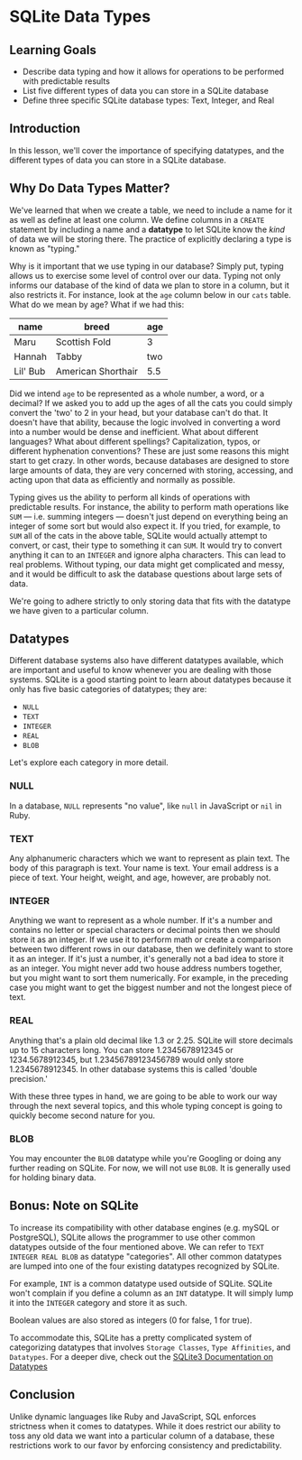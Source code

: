 # SQLite Data Types

## Learning Goals

- Describe data typing and how it allows for operations to be performed with
  predictable results
- List five different types of data you can store in a SQLite database
- Define three specific SQLite database types: Text, Integer, and Real

## Introduction

In this lesson, we'll cover the importance of specifying datatypes, and the
different types of data you can store in a SQLite database.

## Why Do Data Types Matter?

We've learned that when we create a table, we need to include a name for it as
well as define at least one column. We define columns in a `CREATE` statement by
including a name and a **datatype** to let SQLite know the _kind_ of data we will
be storing there. The practice of explicitly declaring a type is known as
"typing."

Why is it important that we use typing in our database? Simply put, typing
allows us to exercise some level of control over our data. Typing not only
informs our database of the kind of data we plan to store in a column, but it
also restricts it. For instance, look at the `age` column below in our `cats`
table. What do we mean by age? What if we had this:

| name     | breed              | age |
| -------- | ------------------ | --- |
| Maru     | Scottish Fold      | 3   |
| Hannah   | Tabby              | two |
| Lil' Bub | American Shorthair | 5.5 |

Did we intend `age` to be represented as a whole number, a word, or a decimal?
If we asked you to add up the ages of all the cats you could simply convert the
'two' to 2 in your head, but your database can't do that. It doesn't have that
ability, because the logic involved in converting a word into a number would be
dense and inefficient. What about different languages? What about different
spellings? Capitalization, typos, or different hyphenation conventions? These
are just some reasons this might start to get crazy. In other words, because
databases are designed to store large amounts of data, they are very concerned
with storing, accessing, and acting upon that data as efficiently and normally
as possible.

Typing gives us the ability to perform all kinds of operations with predictable
results. For instance, the ability to perform math operations like `SUM` — i.e.
summing integers — doesn't just depend on everything being an integer of some
sort but would also expect it. If you tried, for example, to `SUM` all of the
cats in the above table, SQLite would actually attempt to convert, or cast,
their type to something it can `SUM`. It would try to convert anything it can to
an `INTEGER` and ignore alpha characters. This can lead to real problems.
Without typing, our data might get complicated and messy, and it would be
difficult to ask the database questions about large sets of data.

We're going to adhere strictly to only storing data that fits with the datatype
we have given to a particular column.

## Datatypes

Different database systems also have different datatypes available, which are
important and useful to know whenever you are dealing with those systems. SQLite
is a good starting point to learn about datatypes because it only has five basic
categories of datatypes; they are:

- `NULL`
- `TEXT`
- `INTEGER`
- `REAL`
- `BLOB`

Let's explore each category in more detail.

### NULL

In a database, `NULL` represents "no value", like `null` in JavaScript or `nil`
in Ruby.

### TEXT

Any alphanumeric characters which we want to represent as plain text. The body
of this paragraph is text. Your name is text. Your email address is a piece of
text. Your height, weight, and age, however, are probably not.

### INTEGER

Anything we want to represent as a whole number. If it's a number and contains
no letter or special characters or decimal points then we should store it as an
integer. If we use it to perform math or create a comparison between two
different rows in our database, then we definitely want to store it as an
integer. If it's just a number, it's generally not a bad idea to store it as an
integer. You might never add two house address numbers together, but you might
want to sort them numerically. For example, in the preceding case you might want
to get the biggest number and not the longest piece of text.

### REAL

Anything that's a plain old decimal like 1.3 or 2.25. SQLite will store decimals
up to 15 characters long. You can store 1.2345678912345 or 1234.5678912345, but
1.23456789123456789 would only store 1.2345678912345. In other database systems
this is called 'double precision.'

With these three types in hand, we are going to be able to work our way through
the next several topics, and this whole typing concept is going to quickly
become second nature for you.

### BLOB

You may encounter the `BLOB` datatype while you're Googling or doing any further
reading on SQLite. For now, we will not use `BLOB`. It is generally used for
holding binary data.

## Bonus: Note on SQLite

To increase its compatibility with other database engines (e.g. mySQL or
PostgreSQL), SQLite allows the programmer to use other common datatypes outside
of the four mentioned above. We can refer to `TEXT INTEGER REAL BLOB` as
datatype "categories". All other common datatypes are lumped into one of the
four existing datatypes recognized by SQLite.

For example, `INT` is a common datatype used outside of SQLite. SQLite won't
complain if you define a column as an `INT` datatype. It will simply lump it
into the `INTEGER` category and store it as such.

Boolean values are also stored as integers (0 for false, 1 for true).

To accommodate this, SQLite has a pretty complicated system of categorizing
datatypes that involves `Storage Classes`, `Type Affinities`, and `Datatypes`.
For a deeper dive, check out the
[SQLite3 Documentation on Datatypes](http://www.sqlite.org/datatype3.html)

## Conclusion

Unlike dynamic languages like Ruby and JavaScript, SQL enforces strictness when
it comes to datatypes. While it does restrict our ability to toss any old data
we want into a particular column of a database, these restrictions work to our
favor by enforcing consistency and predictability.
